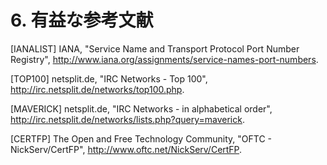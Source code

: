 # 6. 有益な参考文献

[IANALIST] IANA, "Service Name and Transport Protocol Port Number Registry", <http://www.iana.org/assignments/service-names-port-numbers>.

[TOP100]   netsplit.de, "IRC Networks - Top 100", <http://irc.netsplit.de/networks/top100.php>.

[MAVERICK] netsplit.de, "IRC Networks - in alphabetical order", <http://irc.netsplit.de/networks/lists.php?query=maverick>.

[CERTFP]   The Open and Free Technology Community, "OFTC - NickServ/CertFP", <http://www.oftc.net/NickServ/CertFP>.
